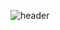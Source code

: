 ![header](https://capsule-render.vercel.app/api?type=waving&color=gradient&height=230&section=header&customColorList=0,2,3&text=Ahyeong%20Jeong&fontSize=60&fontAlignY=45)
